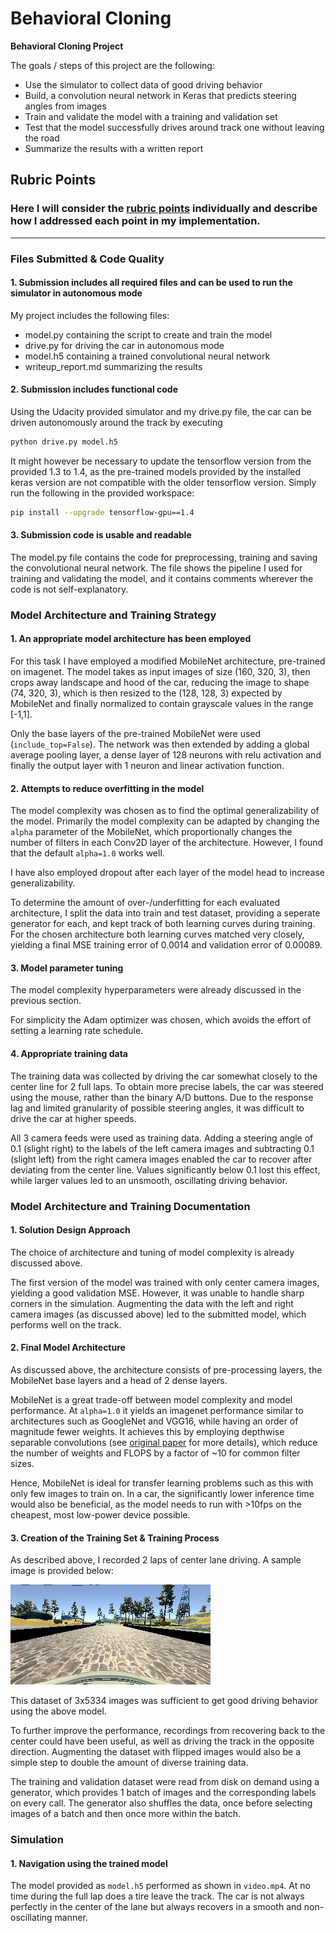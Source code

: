# **Behavioral Cloning** 

**Behavioral Cloning Project**

The goals / steps of this project are the following:
* Use the simulator to collect data of good driving behavior
* Build, a convolution neural network in Keras that predicts steering angles from images
* Train and validate the model with a training and validation set
* Test that the model successfully drives around track one without leaving the road
* Summarize the results with a written report


[//]: # (Image References)

[image1]: ./writeup_images/center.jpg "Center Lane Image"

## Rubric Points
### Here I will consider the [rubric points](https://review.udacity.com/#!/rubrics/1968/view) individually and describe how I addressed each point in my implementation.  

---
### Files Submitted & Code Quality

#### 1. Submission includes all required files and can be used to run the simulator in autonomous mode

My project includes the following files:
* model.py containing the script to create and train the model
* drive.py for driving the car in autonomous mode
* model.h5 containing a trained convolutional neural network 
* writeup_report.md summarizing the results

#### 2. Submission includes functional code
Using the Udacity provided simulator and my drive.py file, the car can be driven autonomously around the track by executing 
```sh
python drive.py model.h5
```
It might however be necessary to update the tensorflow version from the provided 1.3 to 1.4, as the pre-trained models provided by the installed keras version are not compatible with the older tensorflow version. Simply run the following in the provided workspace:
```sh
pip install --upgrade tensorflow-gpu==1.4
```

#### 3. Submission code is usable and readable

The model.py file contains the code for preprocessing, training and saving the convolutional neural network. The file shows the pipeline I used for training and validating the model, and it contains comments wherever the code is not self-explanatory.

### Model Architecture and Training Strategy

#### 1. An appropriate model architecture has been employed

For this task I have employed a modified MobileNet architecture, pre-trained on imagenet. The model takes as input images of size (160, 320, 3), then crops away landscape and hood of the car, reducing the image to shape (74, 320, 3), which is then resized to the (128, 128, 3) expected by MobileNet and finally normalized to contain grayscale values in the range [-1,1].

Only the base layers of the pre-trained MobileNet were used (`include_top=False`). The network was then extended by adding a global average pooling layer, a dense layer of 128 neurons with relu activation and finally the output layer with 1 neuron and linear activation function.

#### 2. Attempts to reduce overfitting in the model

The model complexity was chosen as to find the optimal generalizability of the model. Primarily the model complexity can be adapted by changing the `alpha` parameter of the MobileNet, which proportionally changes the number of filters in each Conv2D layer of the architecture. However, I found that the default `alpha=1.0` works well.

I have also employed dropout after each layer of the model head to increase generalizability.

To determine the amount of over-/underfitting for each evaluated architecture, I split the data into train and test dataset, providing a seperate generator for each, and kept track of both learning curves during training. For the chosen architecture both learning curves matched very closely, yielding a final MSE training error of 0.0014 and validation error of 0.00089.

#### 3. Model parameter tuning

The model complexity hyperparameters were already discussed in the previous section.

For simplicity the Adam optimizer was chosen, which avoids the effort of setting a learning rate schedule.

#### 4. Appropriate training data

The training data was collected by driving the car somewhat closely to the center line for 2 full laps. To obtain more precise labels, the car was steered using the mouse, rather than the binary A/D buttons. Due to the response lag and limited granularity of possible steering angles, it was difficult to drive the car at higher speeds.

All 3 camera feeds were used as training data. Adding a steering angle of 0.1 (slight right) to the labels of the left camera images and subtracting 0.1 (slight left) from the right camera images enabled the car to recover after deviating from the center line. Values significantly below 0.1 lost this effect, while larger values led to an unsmooth, oscillating driving behavior.

### Model Architecture and Training Documentation

#### 1. Solution Design Approach

The choice of architecture and tuning of model complexity is already discussed above.

The first version of the model was trained with only center camera images, yielding a good validation MSE. However, it was unable to handle sharp corners in the simulation. Augmenting the data with the left and right camera images (as discussed above) led to the submitted model, which performs well on the track.

#### 2. Final Model Architecture

As discussed above, the architecture consists of pre-processing layers, the MobileNet base layers and a head of 2 dense layers.

MobileNet is a great trade-off between model complexity and model performance. At `alpha=1.0` it yields an imagenet performance similar to architectures such as GoogleNet and VGG16, while having an order of magnitude fewer weights. It achieves this by employing depthwise separable convolutions (see [original paper](https://arxiv.org/pdf/1704.04861.pdf) for more details), which reduce the number of weights and FLOPS by a factor of ~10 for common filter sizes. 

Hence, MobileNet is ideal for transfer learning problems such as this with only few images to train on. In a car, the significantly lower inference time would also be beneficial, as the model needs to run with >10fps on the cheapest, most low-power device possible.

#### 3. Creation of the Training Set & Training Process

As described above, I recorded 2 laps of center lane driving. A sample image is provided below:

![alt text][image1]

This dataset of 3x5334 images was sufficient to get good driving behavior using the above model.

To further improve the performance, recordings from recovering back to the center could have been useful, as well as driving the track in the opposite direction. Augmenting the dataset with flipped images would also be a simple step to double the amount of diverse training data.

The training and validation dataset were read from disk on demand using a generator, which provides 1 batch of images and the corresponding labels on every call. The generator also shuffles the data, once before selecting images of a batch and then once more within the batch.

### Simulation

#### 1. Navigation using the trained model

The model provided as `model.h5` performed as shown in `video.mp4`. At no time during the full lap does a tire leave the track. The car is not always perfectly in the center of the lane but always recovers in a smooth and non-oscillating manner.